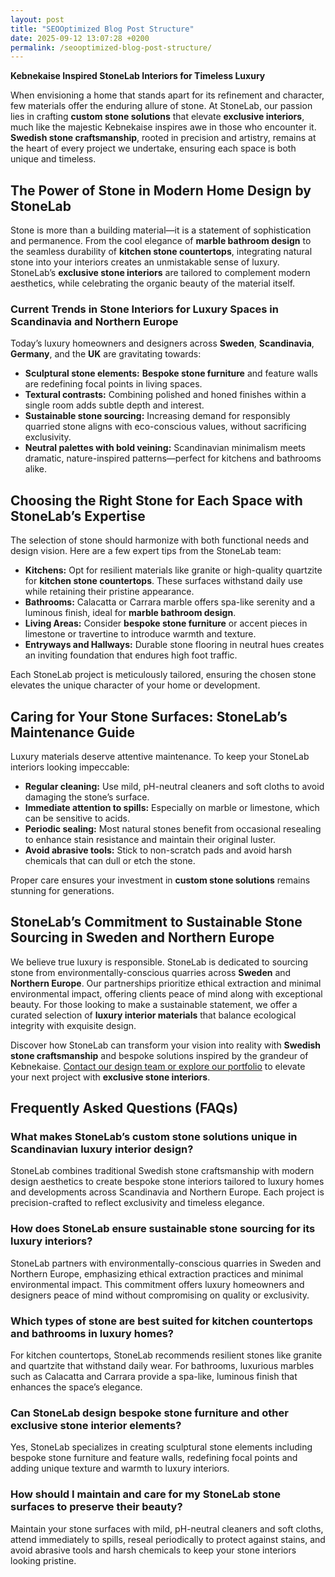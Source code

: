 ```yaml
---
layout: post
title: "SEOOptimized Blog Post Structure"
date: 2025-09-12 13:07:28 +0200
permalink: /seooptimized-blog-post-structure/
---
```

**Kebnekaise Inspired StoneLab Interiors for Timeless Luxury**

When envisioning a home that stands apart for its refinement and character, few materials offer the enduring allure of stone. At StoneLab, our passion lies in crafting **custom stone solutions** that elevate **exclusive interiors**, much like the majestic Kebnekaise inspires awe in those who encounter it. **Swedish stone craftsmanship**, rooted in precision and artistry, remains at the heart of every project we undertake, ensuring each space is both unique and timeless.

## The Power of Stone in Modern Home Design by StoneLab

Stone is more than a building material—it is a statement of sophistication and permanence. From the cool elegance of **marble bathroom design** to the seamless durability of **kitchen stone countertops**, integrating natural stone into your interiors creates an unmistakable sense of luxury. StoneLab’s **exclusive stone interiors** are tailored to complement modern aesthetics, while celebrating the organic beauty of the material itself.

### Current Trends in Stone Interiors for Luxury Spaces in Scandinavia and Northern Europe

Today’s luxury homeowners and designers across **Sweden**, **Scandinavia**, **Germany**, and the **UK** are gravitating towards:

- **Sculptural stone elements:** **Bespoke stone furniture** and feature walls are redefining focal points in living spaces.
- **Textural contrasts:** Combining polished and honed finishes within a single room adds subtle depth and interest.
- **Sustainable stone sourcing:** Increasing demand for responsibly quarried stone aligns with eco-conscious values, without sacrificing exclusivity.
- **Neutral palettes with bold veining:** Scandinavian minimalism meets dramatic, nature-inspired patterns—perfect for kitchens and bathrooms alike.

## Choosing the Right Stone for Each Space with StoneLab’s Expertise

The selection of stone should harmonize with both functional needs and design vision. Here are a few expert tips from the StoneLab team:

- **Kitchens:** Opt for resilient materials like granite or high-quality quartzite for **kitchen stone countertops**. These surfaces withstand daily use while retaining their pristine appearance.
- **Bathrooms:** Calacatta or Carrara marble offers spa-like serenity and a luminous finish, ideal for **marble bathroom design**.
- **Living Areas:** Consider **bespoke stone furniture** or accent pieces in limestone or travertine to introduce warmth and texture.
- **Entryways and Hallways:** Durable stone flooring in neutral hues creates an inviting foundation that endures high foot traffic.

Each StoneLab project is meticulously tailored, ensuring the chosen stone elevates the unique character of your home or development.

## Caring for Your Stone Surfaces: StoneLab’s Maintenance Guide

Luxury materials deserve attentive maintenance. To keep your StoneLab interiors looking impeccable:

- **Regular cleaning:** Use mild, pH-neutral cleaners and soft cloths to avoid damaging the stone’s surface.
- **Immediate attention to spills:** Especially on marble or limestone, which can be sensitive to acids.
- **Periodic sealing:** Most natural stones benefit from occasional resealing to enhance stain resistance and maintain their original luster.
- **Avoid abrasive tools:** Stick to non-scratch pads and avoid harsh chemicals that can dull or etch the stone.

Proper care ensures your investment in **custom stone solutions** remains stunning for generations.

## StoneLab’s Commitment to Sustainable Stone Sourcing in Sweden and Northern Europe

We believe true luxury is responsible. StoneLab is dedicated to sourcing stone from environmentally-conscious quarries across **Sweden** and **Northern Europe**. Our partnerships prioritize ethical extraction and minimal environmental impact, offering clients peace of mind along with exceptional beauty. For those looking to make a sustainable statement, we offer a curated selection of **luxury interior materials** that balance ecological integrity with exquisite design.

Discover how StoneLab can transform your vision into reality with **Swedish stone craftsmanship** and bespoke solutions inspired by the grandeur of Kebnekaise. [Contact our design team or explore our portfolio](https://stonelab.se/) to elevate your next project with **exclusive stone interiors**.

## Frequently Asked Questions (FAQs)

### What makes StoneLab’s custom stone solutions unique in Scandinavian luxury interior design?
StoneLab combines traditional Swedish stone craftsmanship with modern design aesthetics to create bespoke stone interiors tailored to luxury homes and developments across Scandinavia and Northern Europe. Each project is precision-crafted to reflect exclusivity and timeless elegance.

### How does StoneLab ensure sustainable stone sourcing for its luxury interiors?
StoneLab partners with environmentally-conscious quarries in Sweden and Northern Europe, emphasizing ethical extraction practices and minimal environmental impact. This commitment offers luxury homeowners and designers peace of mind without compromising on quality or exclusivity.

### Which types of stone are best suited for kitchen countertops and bathrooms in luxury homes?
For kitchen countertops, StoneLab recommends resilient stones like granite and quartzite that withstand daily wear. For bathrooms, luxurious marbles such as Calacatta and Carrara provide a spa-like, luminous finish that enhances the space’s elegance.

### Can StoneLab design bespoke stone furniture and other exclusive stone interior elements?
Yes, StoneLab specializes in creating sculptural stone elements including bespoke stone furniture and feature walls, redefining focal points and adding unique texture and warmth to luxury interiors.

### How should I maintain and care for my StoneLab stone surfaces to preserve their beauty?
Maintain your stone surfaces with mild, pH-neutral cleaners and soft cloths, attend immediately to spills, reseal periodically to protect against stains, and avoid abrasive tools and harsh chemicals to keep your stone interiors looking pristine.

<script type="application/ld+json">
{
  "@context": "https://schema.org",
  "@type": "BlogPosting",
  "headline": "Kebnekaise Inspired StoneLab Interiors for Timeless Luxury",
  "description": "StoneLab specializes in customized stone solutions and exclusive interior design for luxury spaces, offering precision-crafted stonework tailored to modern aesthetics inspired by Swedish craftsmanship.",
  "author": {
    "@type": "Person",
    "name": "StoneLab"
  },
  "datePublished": "2024-06-01",
  "mainEntityOfPage": {
    "@type": "WebPage",
    "@id": "https://stonelab.se/blog/kebnekaise-inspired-stonelab-interiors"
  },
  "publisher": {
    "@type": "Person",
    "name": "StoneLab"
  },
  "keywords": "StoneLab, custom stone solutions, interior stone design, exclusive stone interiors, Swedish stone craftsmanship, luxury interior materials, kitchen stone countertops, marble bathroom design, bespoke stone furniture, sustainable stone sourcing, Sweden, Scandinavia, Northern Europe, Germany, UK"
}
</script>

<script type="application/ld+json">
{
  "@context": "https://schema.org",
  "@type": "FAQPage",
  "mainEntity": [
    {
      "@type": "Question",
      "name": "What makes StoneLab’s custom stone solutions unique in Scandinavian luxury interior design?",
      "acceptedAnswer": {
        "@type": "Answer",
        "text": "StoneLab combines traditional Swedish stone craftsmanship with modern design aesthetics to create bespoke stone interiors tailored to luxury homes and developments across Scandinavia and Northern Europe. Each project is precision-crafted to reflect exclusivity and timeless elegance."
      }
    },
    {
      "@type": "Question",
      "name": "How does StoneLab ensure sustainable stone sourcing for its luxury interiors?",
      "acceptedAnswer": {
        "@type": "Answer",
        "text": "StoneLab partners with environmentally-conscious quarries in Sweden and Northern Europe, emphasizing ethical extraction practices and minimal environmental impact. This commitment offers luxury homeowners and designers peace of mind without compromising on quality or exclusivity."
      }
    },
    {
      "@type": "Question",
      "name": "Which types of stone are best suited for kitchen countertops and bathrooms in luxury homes?",
      "acceptedAnswer": {
        "@type": "Answer",
        "text": "For kitchen countertops, StoneLab recommends resilient stones like granite and quartzite that withstand daily wear. For bathrooms, luxurious marbles such as Calacatta and Carrara provide a spa-like, luminous finish that enhances the space’s elegance."
      }
    },
    {
      "@type": "Question",
      "name": "Can StoneLab design bespoke stone furniture and other exclusive stone interior elements?",
      "acceptedAnswer": {
        "@type": "Answer",
        "text": "Yes, StoneLab specializes in creating sculptural stone elements including bespoke stone furniture and feature walls, redefining focal points and adding unique texture and warmth to luxury interiors."
      }
    },
    {
      "@type": "Question",
      "name": "How should I maintain and care for my StoneLab stone surfaces to preserve their beauty?",
      "acceptedAnswer": {
        "@type": "Answer",
        "text": "Maintain your stone surfaces with mild, pH-neutral cleaners and soft cloths, attend immediately to spills, reseal periodically to protect against stains, and avoid abrasive tools and harsh chemicals to keep your stone interiors looking pristine."
      }
    }
  ]
}
</script>